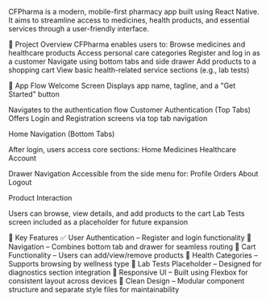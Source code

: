 CFPharma is a modern, mobile-first pharmacy app built using React Native. It aims to streamline access to medicines, health products, and essential services through a user-friendly interface.

🧠 Project Overview
CFPharma enables users to:
Browse medicines and healthcare products
Access personal care categories
Register and log in as a customer
Navigate using bottom tabs and side drawer
Add products to a shopping cart
View basic health-related service sections (e.g., lab tests)

🔄 App Flow
Welcome Screen
Displays app name, tagline, and a "Get Started" button

Navigates to the authentication flow
Customer Authentication (Top Tabs)
Offers Login and Registration screens via top tab navigation

Home Navigation (Bottom Tabs)

After login, users access core sections:
Home
Medicines
Healthcare
Account

Drawer Navigation
Accessible from the side menu for:
Profile
Orders
About
Logout

Product Interaction

Users can browse, view details, and add products to the cart
Lab Tests screen included as a placeholder for future expansion

🚀 Key Features
✅ User Authentication – Register and login functionality
🧭 Navigation – Combines bottom tab and drawer for seamless routing
🛒 Cart Functionality – Users can add/view/remove products
🧾 Health Categories – Supports browsing by wellness type
🧪 Lab Tests Placeholder – Designed for diagnostics section integration
📱 Responsive UI – Built using Flexbox for consistent layout across devices
🎨 Clean Design – Modular component structure and separate style files for maintainability
